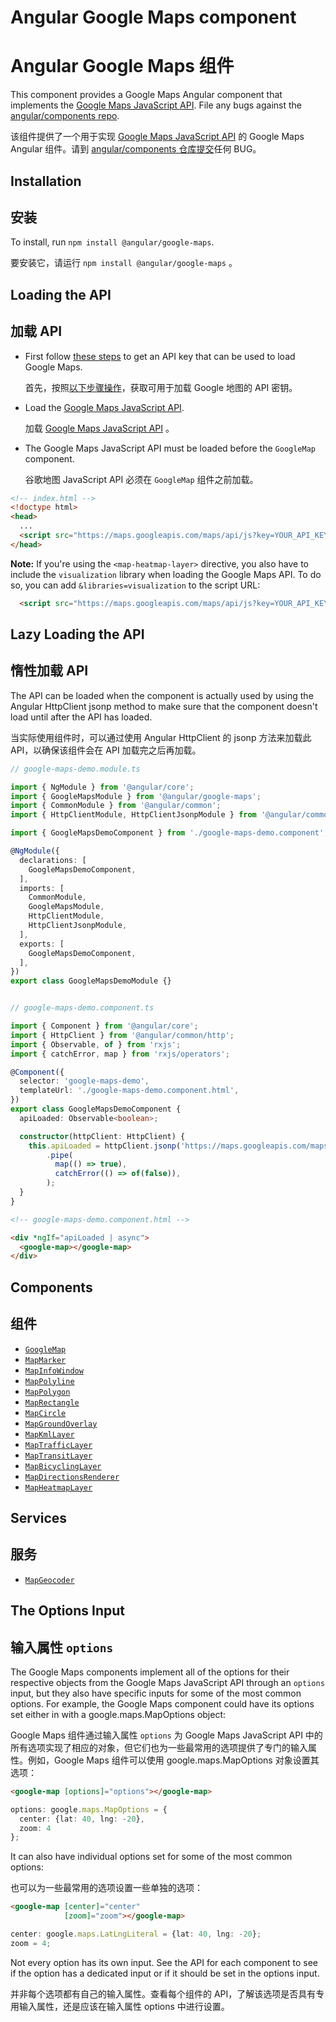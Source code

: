 # Angular Google Maps component

# Angular Google Maps 组件

This component provides a Google Maps Angular component that implements the
[Google Maps JavaScript API](https://developers.google.com/maps/documentation/javascript/tutorial).
File any bugs against the [angular/components repo](https://github.com/angular/components/issues).

该组件提供了一个用于实现 [Google Maps JavaScript API](https://developers.google.com/maps/documentation/javascript/tutorial) 的 Google Maps Angular 组件。请到 [angular/components 仓库提交](https://github.com/angular/components/issues)任何 BUG。

## Installation

## 安装

To install, run `npm install @angular/google-maps`.

要安装它，请运行 `npm install @angular/google-maps` 。

## Loading the API

## 加载 API

- First follow [these steps](https://developers.google.com/maps/gmp-get-started) to get an API key that can be used to load Google Maps.

  首先，按照[以下步骤操作](https://developers.google.com/maps/gmp-get-started)，获取可用于加载 Google 地图的 API 密钥。

- Load the [Google Maps JavaScript API](https://developers.google.com/maps/documentation/javascript/tutorial#Loading_the_Maps_API).

  加载 [Google Maps JavaScript API](https://developers.google.com/maps/documentation/javascript/tutorial#Loading_the_Maps_API) 。

- The Google Maps JavaScript API must be loaded before the `GoogleMap` component.

  谷歌地图 JavaScript API 必须在 `GoogleMap` 组件之前加载。

```html
<!-- index.html -->
<!doctype html>
<head>
  ...
  <script src="https://maps.googleapis.com/maps/api/js?key=YOUR_API_KEY"></script>
</head>
```

**Note:**
If you're using the `<map-heatmap-layer>` directive, you also have to include the `visualization`
library when loading the Google Maps API. To do so, you can add `&libraries=visualization` to the
script URL:

```html
  <script src="https://maps.googleapis.com/maps/api/js?key=YOUR_API_KEY&libraries=visualization"></script>
```

## Lazy Loading the API

## 惰性加载 API

The API can be loaded when the component is actually used by using the Angular HttpClient jsonp
method to make sure that the component doesn't load until after the API has loaded.

当实际使用组件时，可以通过使用 Angular HttpClient 的 jsonp 方法来加载此 API，以确保该组件会在 API 加载完之后再加载。

```typescript
// google-maps-demo.module.ts

import { NgModule } from '@angular/core';
import { GoogleMapsModule } from '@angular/google-maps';
import { CommonModule } from '@angular/common';
import { HttpClientModule, HttpClientJsonpModule } from '@angular/common/http';

import { GoogleMapsDemoComponent } from './google-maps-demo.component';

@NgModule({
  declarations: [
    GoogleMapsDemoComponent,
  ],
  imports: [
    CommonModule,
    GoogleMapsModule,
    HttpClientModule,
    HttpClientJsonpModule,
  ],
  exports: [
    GoogleMapsDemoComponent,
  ],
})
export class GoogleMapsDemoModule {}


// google-maps-demo.component.ts

import { Component } from '@angular/core';
import { HttpClient } from '@angular/common/http';
import { Observable, of } from 'rxjs';
import { catchError, map } from 'rxjs/operators';

@Component({
  selector: 'google-maps-demo',
  templateUrl: './google-maps-demo.component.html',
})
export class GoogleMapsDemoComponent {
  apiLoaded: Observable<boolean>;

  constructor(httpClient: HttpClient) {
    this.apiLoaded = httpClient.jsonp('https://maps.googleapis.com/maps/api/js?key=YOUR_KEY_HERE', 'callback')
        .pipe(
          map(() => true),
          catchError(() => of(false)),
        );
  }
}
```

```html
<!-- google-maps-demo.component.html -->

<div *ngIf="apiLoaded | async">
  <google-map></google-map>
</div>
```

## Components

## 组件

- [`GoogleMap`](./google-map/README.md)
- [`MapMarker`](./map-marker/README.md)
- [`MapInfoWindow`](./map-info-window/README.md)
- [`MapPolyline`](./map-polyline/README.md)
- [`MapPolygon`](./map-polygon/README.md)
- [`MapRectangle`](./map-rectangle/README.md)
- [`MapCircle`](./map-circle/README.md)
- [`MapGroundOverlay`](./map-ground-overlay/README.md)
- [`MapKmlLayer`](./map-kml-layer/README.md)
- [`MapTrafficLayer`](./map-traffic-layer/README.md)
- [`MapTransitLayer`](./map-transit-layer/README.md)
- [`MapBicyclingLayer`](./map-bicycling-layer/README.md)
- [`MapDirectionsRenderer`](./map-directions-renderer/README.md)
- [`MapHeatmapLayer`](./map-heatmap-layer/README.md)

## Services

## 服务

- [`MapGeocoder`](./map-geocoder/README.md)


## The Options Input

## 输入属性 `options`

The Google Maps components implement all of the options for their respective objects from the
Google Maps JavaScript API through an `options` input, but they also have specific inputs for some
of the most common options. For example, the Google Maps component could have its options set either
in with a google.maps.MapOptions object:

Google Maps 组件通过输入属性 `options` 为 Google Maps JavaScript API 中的所有选项实现了相应的对象，但它们也为一些最常用的选项提供了专门的输入属性。例如，Google Maps 组件可以使用 google.maps.MapOptions 对象设置其选项：

```html
<google-map [options]="options"></google-map>
```

```typescript
options: google.maps.MapOptions = {
  center: {lat: 40, lng: -20},
  zoom: 4
};
```

It can also have individual options set for some of the most common options:

也可以为一些最常用的选项设置一些单独的选项：

```html
<google-map [center]="center"
            [zoom]="zoom"></google-map>
```

```typescript
center: google.maps.LatLngLiteral = {lat: 40, lng: -20};
zoom = 4;
```

Not every option has its own input. See the API for each component to see if the option has a
dedicated input or if it should be set in the options input.

并非每个选项都有自己的输入属性。查看每个组件的 API，了解该选项是否具有专用输入属性，还是应该在输入属性 options 中进行设置。
